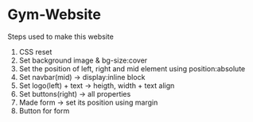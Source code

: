 # Gym-Website
Steps used to make this website
1) CSS reset
2) Set background image & bg-size:cover
3) Set the position of left, right and mid element using position:absolute
4) Set navbar(mid) -> display:inline block
5) Set logo(left) + text -> heigth, width + text align
6) Set buttons(right) -> all properties
7) Made form -> set its position using margin
8) Button for form
